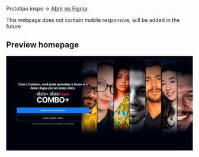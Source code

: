 Prototipo inspo -> <a href="https://www.figma.com/design/1ygOnKhQiimEN7Xxj1BZU3/P%C3%A1gina-web%3A-desenvolvendo-um-site-de-assinatura-de-conte%C3%BAdo-(Community)?node-id=0-1&node-type=canvas&t=Rr222xIBOQ94CgVO-0"> Abrir no Figma </a>


This webpage does not contain mobile responsive, will be added in the future


## Preview homepage
<img src="screenshot.png">
